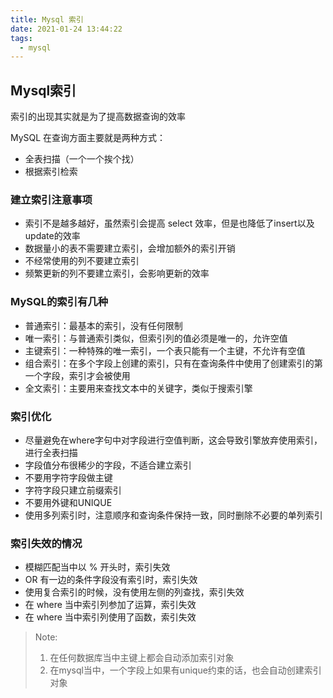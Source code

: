 ```yaml
---
title: Mysql 索引
date: 2021-01-24 13:44:22
tags:
  - mysql
---
```


## Mysql索引
索引的出现其实就是为了提⾼数据查询的效率

MySQL 在查询⽅⾯主要就是两种⽅式：
+ 全表扫描（⼀个⼀个挨个找）
+ 根据索引检索

### 建⽴索引注意事项
+ 索引不是越多越好，虽然索引会提⾼ select 效率，但是也降低了insert以及update的效率
+ 数据量⼩的表不需要建⽴索引，会增加额外的索引开销
+ 不经常使⽤的列不要建⽴索引
+ 频繁更新的列不要建⽴索引，会影响更新的效率

### MySQL的索引有⼏种
+ 普通索引：最基本的索引，没有任何限制
+ 唯⼀索引：与普通索引类似，但索引列的值必须是唯⼀的，允许空值
+ 主键索引：⼀种特殊的唯⼀索引，⼀个表只能有⼀个主键，不允许有空值
+ 组合索引：在多个字段上创建的索引，只有在查询条件中使⽤了创建索引的第⼀个字段，索引才会被使⽤
+ 全⽂索引：主要⽤来查找⽂本中的关键字，类似于搜索引擎

### 索引优化
+ 尽量避免在where字句中对字段进⾏空值判断，这会导致引擎放弃使⽤索引，进⾏全表扫描
+ 字段值分布很稀少的字段，不适合建⽴索引
+ 不要⽤字符字段做主键
+ 字符字段只建⽴前缀索引
+ 不要⽤外键和UNIQUE
+ 使⽤多列索引时，注意顺序和查询条件保持⼀致，同时删除不必要的单列索引

### 索引失效的情况
+ 模糊匹配当中以 % 开头时，索引失效
+ OR 有⼀边的条件字段没有索引时，索引失效
+ 使⽤复合索引的时候，没有使⽤左侧的列查找，索引失效
+ 在 where 当中索引列参加了运算，索引失效
+ 在 where 当中索引列使⽤了函数，索引失效

> Note:
> 1. 在任何数据库当中主键上都会⾃动添加索引对象
> 2. 在mysql当中，⼀个字段上如果有unique约束的话，也会⾃动创建索引对象